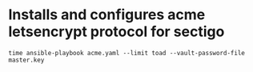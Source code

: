 # Installs and configures acme letsencrypt protocol for sectigo 

    time ansible-playbook acme.yaml --limit toad --vault-password-file master.key
